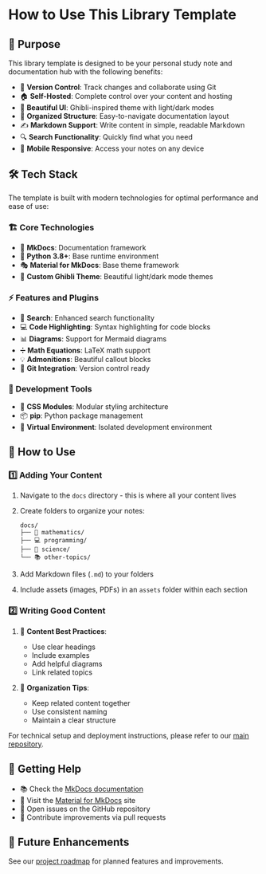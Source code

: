 # How to Use This Library Template

## 🎯 Purpose

This library template is designed to be your personal study note and documentation hub with the following benefits:

- 🔄 **Version Control**: Track changes and collaborate using Git
- 🏠 **Self-Hosted**: Complete control over your content and hosting
- 🎨 **Beautiful UI**: Ghibli-inspired theme with light/dark modes
- 📂 **Organized Structure**: Easy-to-navigate documentation layout
- ✍️ **Markdown Support**: Write content in simple, readable Markdown
- 🔍 **Search Functionality**: Quickly find what you need
- 📱 **Mobile Responsive**: Access your notes on any device

## 🛠️ Tech Stack

The template is built with modern technologies for optimal performance and ease of use:

### 🏗️ Core Technologies
- 📖 **MkDocs**: Documentation framework
- 🐍 **Python 3.8+**: Base runtime environment
- 🎭 **Material for MkDocs**: Base theme framework
- 🌈 **Custom Ghibli Theme**: Beautiful light/dark mode themes

### ⚡ Features and Plugins
- 🔎 **Search**: Enhanced search functionality
- 💻 **Code Highlighting**: Syntax highlighting for code blocks
- 📊 **Diagrams**: Support for Mermaid diagrams
- ➗ **Math Equations**: LaTeX math support
- 💡 **Admonitions**: Beautiful callout blocks
- 🔄 **Git Integration**: Version control ready

### 🔧 Development Tools
- 🎯 **CSS Modules**: Modular styling architecture
- 📦 **pip**: Python package management
- 🏰 **Virtual Environment**: Isolated development environment

## 📝 How to Use

### 1️⃣ Adding Your Content

1. Navigate to the `docs` directory - this is where all your content lives
2. Create folders to organize your notes:
   ```
   docs/
   ├── 📐 mathematics/
   ├── 💻 programming/
   ├── 🔬 science/
   └── 📚 other-topics/
   ```

3. Add Markdown files (`.md`) to your folders
4. Include assets (images, PDFs) in an `assets` folder within each section

### 2️⃣ Writing Good Content

1. 📝 **Content Best Practices**:
   - Use clear headings
   - Include examples
   - Add helpful diagrams
   - Link related topics

2. 📂 **Organization Tips**:
   - Keep related content together
   - Use consistent naming
   - Maintain a clear structure

For technical setup and deployment instructions, please refer to our [main repository](https://github.com/zhadtech/website).

## 💁 Getting Help

- 📚 Check the [MkDocs documentation](https://www.mkdocs.org/)
- 🎨 Visit the [Material for MkDocs](https://squidfunk.github.io/mkdocs-material/) site
- 🐛 Open issues on the GitHub repository
- 🤝 Contribute improvements via pull requests

## 🔮 Future Enhancements

See our [project roadmap](https://github.com/zhadtech/website?tab=readme-ov-file#-project-roadmap) for planned features and improvements. 